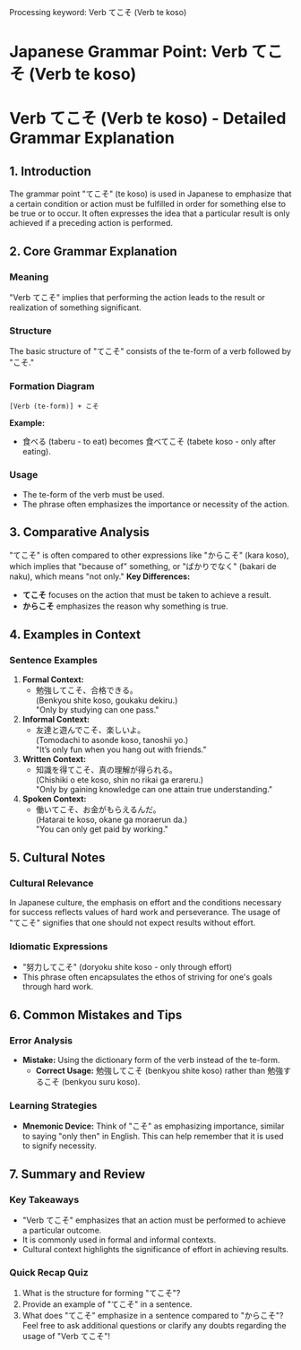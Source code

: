 Processing keyword: Verb てこそ (Verb te koso)
# Japanese Grammar Point: Verb てこそ (Verb te koso)
# Verb てこそ (Verb te koso) - Detailed Grammar Explanation
## 1. Introduction
The grammar point "てこそ" (te koso) is used in Japanese to emphasize that a certain condition or action must be fulfilled in order for something else to be true or to occur. It often expresses the idea that a particular result is only achieved if a preceding action is performed.
## 2. Core Grammar Explanation
### Meaning
"Verb てこそ" implies that performing the action leads to the result or realization of something significant.
### Structure
The basic structure of "てこそ" consists of the te-form of a verb followed by "こそ."
### Formation Diagram
```
[Verb (te-form)] + こそ
```
**Example:**
- 食べる (taberu - to eat) becomes 食べてこそ (tabete koso - only after eating).
### Usage
- The te-form of the verb must be used.
- The phrase often emphasizes the importance or necessity of the action.
## 3. Comparative Analysis
"てこそ" is often compared to other expressions like "からこそ" (kara koso), which implies that "because of" something, or "ばかりでなく" (bakari de naku), which means "not only." 
**Key Differences:**
- **てこそ** focuses on the action that must be taken to achieve a result.
- **からこそ** emphasizes the reason why something is true.
## 4. Examples in Context
### Sentence Examples
1. **Formal Context:**
   - 勉強してこそ、合格できる。  
     (Benkyou shite koso, goukaku dekiru.)  
     "Only by studying can one pass."
2. **Informal Context:**
   - 友達と遊んでこそ、楽しいよ。  
     (Tomodachi to asonde koso, tanoshii yo.)  
     "It’s only fun when you hang out with friends."
3. **Written Context:**
   - 知識を得てこそ、真の理解が得られる。  
     (Chishiki o ete koso, shin no rikai ga erareru.)  
     "Only by gaining knowledge can one attain true understanding."
4. **Spoken Context:**
   - 働いてこそ、お金がもらえるんだ。  
     (Hatarai te koso, okane ga moraerun da.)  
     "You can only get paid by working."
## 5. Cultural Notes
### Cultural Relevance
In Japanese culture, the emphasis on effort and the conditions necessary for success reflects values of hard work and perseverance. The usage of "てこそ" signifies that one should not expect results without effort.
### Idiomatic Expressions
- "努力してこそ" (doryoku shite koso - only through effort)
- This phrase often encapsulates the ethos of striving for one's goals through hard work.
## 6. Common Mistakes and Tips
### Error Analysis
- **Mistake:** Using the dictionary form of the verb instead of the te-form.
  - **Correct Usage:** 勉強してこそ (benkyou shite koso) rather than 勉強するこそ (benkyou suru koso).
### Learning Strategies
- **Mnemonic Device:** Think of "こそ" as emphasizing importance, similar to saying "only then" in English. This can help remember that it is used to signify necessity.
## 7. Summary and Review
### Key Takeaways
- "Verb てこそ" emphasizes that an action must be performed to achieve a particular outcome.
- It is commonly used in formal and informal contexts.
- Cultural context highlights the significance of effort in achieving results.
### Quick Recap Quiz
1. What is the structure for forming "てこそ"?
2. Provide an example of "てこそ" in a sentence.
3. What does "てこそ" emphasize in a sentence compared to "からこそ"?
Feel free to ask additional questions or clarify any doubts regarding the usage of "Verb てこそ"!
